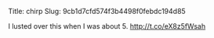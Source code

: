 Title: chirp
Slug: 9cb1d7cfd574f3b4498f0febdc194d85

I lusted over this when I was about 5. <a href="http://t.co/eX8z5fWsah">http://t.co/eX8z5fWsah</a>
